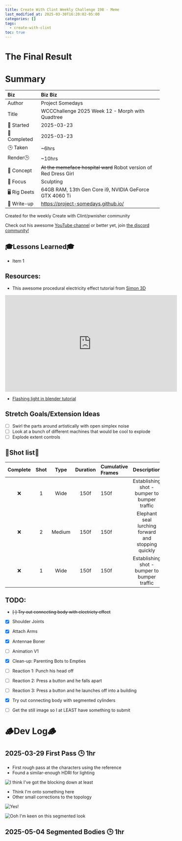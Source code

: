 ```yaml
---
title: Create With Clint Weekly Challenge 198 - Meme
last_modified_at: 2025-03-30T16:20:02-05:00
categories: []
tags:
  - create-with-clint
toc: true
---
```


# The Final Result
<!-- [![Watch the video](https://img.youtube.com/vi/4eS8dGd9_TI/maxresdefault.jpg)](https://youtu.be/4eS8dGd9_TI) -->

# Summary

| Biz             | Biz Biz                               |
|:--------        | :---------                                |
| Author          | Project Somedays                      |
| Title           | WCCChallenge 2025 Week 12 - Morph with Quadtree |
| 📅 Started      | 2025-03-23        |
| 📅 Completed    | 2025-03-23        |
| 🕒 Taken        | ~6hrs                                  |
| Render🕒        | ~10hrs          |
| 🤯 Concept      | ~~At the memeface hospital ward~~ Robot version of Red Dress Girl       |
| 🔎 Focus        | Sculpting       |
| 🖥️ Rig Deets    | 64GB RAM, 13th Gen Core i9, NVIDIA GeForce GTX 4060 Ti |
| 📔 Write-up     | https://project-somedays.github.io/ |

Created for the weekly Create with Clint/pwnisher community

Check out his awesome [YouTube channel](https://www.youtube.com/c/pwnisher) or better yet, join [the discord community!](https://discord.com/channels/673719770410909696/688444060737994785/922141725944872980)

## 🎓Lessons Learned🎓
- Item 1

## Resources:
- This awesome procedural electricity effect tutorial from [Simon 3D](https://www.youtube.com/@Simon3D)

<iframe width="560" height="315" src="https://www.youtube.com/embed/fHcuDamtc98?si=6QQkhBsM-oU-SChh" title="YouTube video player" frameborder="0" allow="accelerometer; autoplay; clipboard-write; encrypted-media; gyroscope; picture-in-picture; web-share" referrerpolicy="strict-origin-when-cross-origin" allowfullscreen></iframe>

- [Flashing light in blender tutorial](https://www.youtube.com/shorts/Qy1QdM1v-T8)


## Stretch Goals/Extension Ideas
- [ ] Swirl the parts around artistically with open simplex noise
- [ ] Look at a bunch of different machines that would be cool to explode
- [ ] Explode extent controls

## 🎥Shot list🎥

|Complete | Shot   | Type     | Duration | Cumulative Frames | Description                    |
| :----:  | :----: | :----:   | :----:   | :----        | :----:                              |
|  ❌     | 1      | Wide     | 150f     | 150f         |Establishing shot - bumper to bumper traffic|
|  ❌     | 2      | Medium     | 150f     | 150f       |Elephant seal lurching forward and stopping quickly |
|  ❌    | 1      | Wide     | 150f     | 150f         |Establishing shot - bumper to bumper traffic|

## TODO:

- ~~[ ] Try out connecting body with electricty effect~~
- [x] Shoulder Joints
- [x] Attach Arms
- [x] Antennae Boner
- [ ] Animation V1
- [x] Clean-up: Parenting Bots to Empties
- [ ] Reaction 1: Punch his head off
- [ ] Reaction 2: Press a button and he falls apart
- [ ] Reaction 3: Press a button and he launches off into a building
- [x] Try out connecting body with segmented cylinders
- [ ] Get the still image so I at LEAST have something to submit



# 🪵Dev Log🪵

## 2025-03-29 First Pass 🕒 1hr
  - First rough pass at the characters using the reference
  - Found a similar-enough HDRI for lighting

![I think I've got the blocking down at least](/assets/images/2025-06-03_Meme_FirstRender.jpg)
  - Think I'm onto something here
  - Other small corrections to the topology

![Yes!](/assets/images/2025-06-04_Meme_ConnectingBodyParts.jpg)

![Ooh I'm keen on this segmented look](/assets/images/2025-06-04_Meme_Adding%20Detail.jpg)

## 2025-05-04 Segmented Bodies 🕒 1hr

